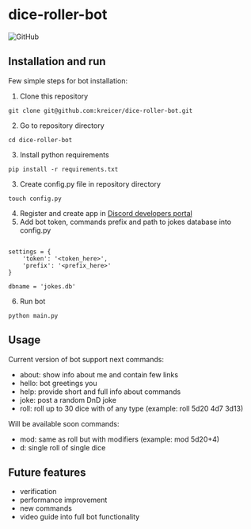 # dice-roller-bot
![GitHub](https://img.shields.io/github/license/kreicer/dice-roller-bot?style=for-the-badge)

## Installation and run
Few simple steps for bot installation:
1. Clone this repository
```console
git clone git@github.com:kreicer/dice-roller-bot.git
```
2. Go to repository directory
```console
cd dice-roller-bot
```
3. Install python requirements
```console
pip install -r requirements.txt
```
3. Create config.py file in repository directory
```console
touch config.py
```
4. Register and create app in [Discord developers portal](https://discord.com/developers/applications/)
5. Add bot token, commands prefix and path to jokes database into config.py
```console

settings = {
    'token': '<token_here>',
    'prefix': '<prefix_here>'
}

dbname = 'jokes.db'
```
6. Run bot
```console
python main.py
```

## Usage
Current version of bot support next commands:
- about: show info about me and contain few links
- hello: bot greetings you
- help: provide short and full info about commands
- joke: post a random DnD joke
- roll: roll up to 30 dice with of any type (example: roll 5d20 4d7 3d13)

Will be available soon commands:
- mod: same as roll but with modifiers (example: mod 5d20+4)
- d: single roll of single dice

## Future features
- verification
- performance improvement
- new commands
- video guide into full bot functionality